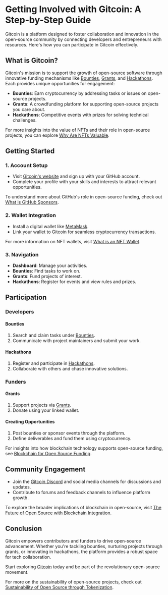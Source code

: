 # Getting Involved with Gitcoin: A Step-by-Step Guide

Gitcoin is a platform designed to foster collaboration and innovation in the open-source community by connecting developers and entrepreneurs with resources. Here's how you can participate in Gitcoin effectively.

## What is Gitcoin?

Gitcoin's mission is to support the growth of open-source software through innovative funding mechanisms like [Bounties](https://gitcoin.co/explorer?network=mainnet), [Grants](https://gitcoin.co/grants/), and [Hackathons](https://gitcoin.co/hackathons). Each provides unique opportunities for engagement:

- **Bounties**: Earn cryptocurrency by addressing tasks or issues on open-source projects.
- **Grants**: A crowdfunding platform for supporting open-source projects you care about.
- **Hackathons**: Competitive events with prizes for solving technical challenges.

For more insights into the value of NFTs and their role in open-source projects, you can explore [Why Are NFTs Valuable](https://www.license-token.com/wiki/why-are-nf-ts-valuable).

## Getting Started

### 1. Account Setup

- Visit [Gitcoin's website](https://gitcoin.co) and sign up with your GitHub account.
- Complete your profile with your skills and interests to attract relevant opportunities.

To understand more about GitHub's role in open-source funding, check out [What is GitHub Sponsors](https://www.license-token.com/wiki/what-is-git-hub-sponsors).

### 2. Wallet Integration

- Install a digital wallet like [MetaMask](https://metamask.io/).
- Link your wallet to Gitcoin for seamless cryptocurrency transactions.

For more information on NFT wallets, visit [What is an NFT Wallet](https://www.license-token.com/wiki/what-is-an-nft-wallet).

### 3. Navigation

- **Dashboard**: Manage your activities.
- **Bounties**: Find tasks to work on.
- **Grants**: Fund projects of interest.
- **Hackathons**: Register for events and view rules and prizes.

## Participation

### Developers

#### Bounties

1. Search and claim tasks under [Bounties](https://gitcoin.co/explorer?network=mainnet).
2. Communicate with project maintainers and submit your work.

#### Hackathons

1. Register and participate in [Hackathons](https://gitcoin.co/hackathons).
2. Collaborate with others and chase innovative solutions.

### Funders

#### Grants

1. Support projects via [Grants](https://gitcoin.co/grants/).
2. Donate using your linked wallet.

#### Creating Opportunities

1. Post bounties or sponsor events through the platform.
2. Define deliverables and fund them using cryptocurrency.

For insights into how blockchain technology supports open-source funding, see [Blockchain for Open Source Funding](https://www.license-token.com/wiki/blockchain-for-open-source-funding).

## Community Engagement

- Join the [Gitcoin Discord](https://discord.gg/gitcoin) and social media channels for discussions and updates.
- Contribute to forums and feedback channels to influence platform growth.

To explore the broader implications of blockchain in open-source, visit [The Future of Open Source with Blockchain Integration](https://www.license-token.com/wiki/the-future-of-open-source-with-blockchain-integration).

## Conclusion

Gitcoin empowers contributors and funders to drive open-source advancement. Whether you're tackling bounties, nurturing projects through grants, or innovating in hackathons, the platform provides a robust space for tech collaboration.

Start exploring [Gitcoin](https://gitcoin.co) today and be part of the revolutionary open-source movement.

For more on the sustainability of open-source projects, check out [Sustainability of Open Source through Tokenization](https://www.license-token.com/wiki/sustainability-of-open-source-through-tokenization).